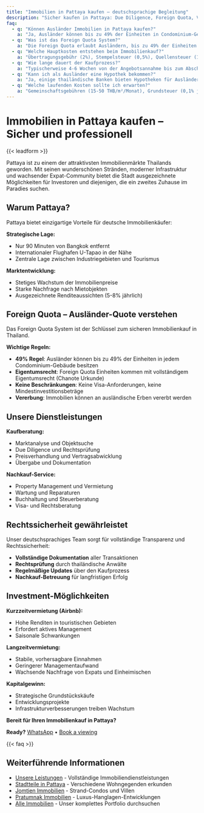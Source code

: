 ```yaml
---
title: "Immobilien in Pattaya kaufen – deutschsprachige Begleitung"
description: "Sicher kaufen in Pattaya: Due Diligence, Foreign Quota, Verwaltung, Besichtigungen."
faq:
  - q: "Können Ausländer Immobilien in Pattaya kaufen?"
    a: "Ja, Ausländer können bis zu 49% der Einheiten in Condominium-Gebäuden besitzen (Foreign Quota). Villen und Häuser erfordern eine thailändische Firmenstruktur."
  - q: "Was ist das Foreign Quota System?"
    a: "Die Foreign Quota erlaubt Ausländern, bis zu 49% der Einheiten in Condominium-Gebäuden mit vollem Eigentumsrecht (Chanote-Urkunde) zu besitzen."
  - q: "Welche Hauptkosten entstehen beim Immobilienkauf?"
    a: "Übertragungsgebühr (2%), Stempelsteuer (0,5%), Quellensteuer (1%) und Anwaltskosten (1-2% des Kaufpreises)."
  - q: "Wie lange dauert der Kaufprozess?"
    a: "Typischerweise 4-6 Wochen von der Angebotsannahme bis zum Abschluss, einschließlich Due Diligence und rechtlicher Dokumentation."
  - q: "Kann ich als Ausländer eine Hypothek bekommen?"
    a: "Ja, einige thailändische Banken bieten Hypotheken für Ausländer an, typischerweise mit 30-50% Anzahlung und Einkommensnachweis."
  - q: "Welche laufenden Kosten sollte ich erwarten?"
    a: "Gemeinschaftsgebühren (15-50 THB/m²/Monat), Grundsteuer (0,1% jährlich), Nebenkosten und Wartung."
---
```


# Immobilien in Pattaya kaufen – Sicher und professionell

{{< leadform >}}

Pattaya ist zu einem der attraktivsten Immobilienmärkte Thailands geworden. Mit seinen wunderschönen Stränden, moderner Infrastruktur und wachsender Expat-Community bietet die Stadt ausgezeichnete Möglichkeiten für Investoren und diejenigen, die ein zweites Zuhause im Paradies suchen.

## Warum Pattaya?

Pattaya bietet einzigartige Vorteile für deutsche Immobilienkäufer:

**Strategische Lage:**
- Nur 90 Minuten von Bangkok entfernt
- Internationaler Flughafen U-Tapao in der Nähe
- Zentrale Lage zwischen Industriegebieten und Tourismus

**Marktentwicklung:**
- Stetiges Wachstum der Immobilienpreise
- Starke Nachfrage nach Mietobjekten
- Ausgezeichnete Renditeaussichten (5-8% jährlich)

## Foreign Quota – Ausländer-Quote verstehen

Das Foreign Quota System ist der Schlüssel zum sicheren Immobilienkauf in Thailand.

**Wichtige Regeln:**
- **49% Regel**: Ausländer können bis zu 49% der Einheiten in jedem Condominium-Gebäude besitzen
- **Eigentumsrecht**: Foreign Quota Einheiten kommen mit vollständigem Eigentumsrecht (Chanote Urkunde)
- **Keine Beschränkungen**: Keine Visa-Anforderungen, keine Mindestinvestitionsbeträge
- **Vererbung**: Immobilien können an ausländische Erben vererbt werden

## Unsere Dienstleistungen

**Kaufberatung:**
- Marktanalyse und Objektsuche
- Due Diligence und Rechtsprüfung
- Preisverhandlung und Vertragsabwicklung
- Übergabe und Dokumentation

**Nachkauf-Service:**
- Property Management und Vermietung
- Wartung und Reparaturen
- Buchhaltung und Steuerberatung
- Visa- und Rechtsberatung

## Rechtssicherheit gewährleistet

Unser deutschsprachiges Team sorgt für vollständige Transparenz und Rechtssicherheit:

- **Vollständige Dokumentation** aller Transaktionen
- **Rechtsprüfung** durch thailändische Anwälte
- **Regelmäßige Updates** über den Kaufprozess
- **Nachkauf-Betreuung** für langfristigen Erfolg

## Investment-Möglichkeiten

**Kurzzeitvermietung (Airbnb):**
- Hohe Renditen in touristischen Gebieten
- Erfordert aktives Management
- Saisonale Schwankungen

**Langzeitvermietung:**
- Stabile, vorhersagbare Einnahmen
- Geringerer Managementaufwand
- Wachsende Nachfrage von Expats und Einheimischen

**Kapitalgewinn:**
- Strategische Grundstückskäufe
- Entwicklungsprojekte
- Infrastrukturverbesserungen treiben Wachstum

**Bereit für Ihren Immobilienkauf in Pattaya?**

**Ready?** [WhatsApp](https://wa.me/66XXXXXXXXX) • [Book a viewing](https://cal.com/your-cal-alias)

{{< faq >}}

## Weiterführende Informationen

- [Unsere Leistungen](/de/services/) - Vollständige Immobiliendienstleistungen
- [Stadtteile in Pattaya](/de/areas/) - Verschiedene Wohngegenden erkunden
- [Jomtien Immobilien](/de/areas/jomtien/) - Strand-Condos und Villen
- [Pratumnak Immobilien](/de/areas/pratumnak/) - Luxus-Hanglagen-Entwicklungen
- [Alle Immobilien](/de/properties/) - Unser komplettes Portfolio durchsuchen
